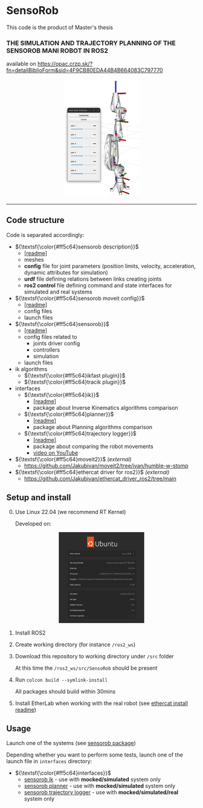 # SensoRob

This code is the product of Master's thesis

### THE SIMULATION AND TRAJECTORY PLANNING OF THE SENSOROB MANI ROBOT IN ROS2

available on https://opac.crzp.sk/?fn=detailBiblioForm&sid=4F9CB80EDA44B4B664083C797770

<p align="center">
<img src="media/images/dp_kinematics_rviz.png" width="40%" title="Kinematics screenshot">
</p>

---
## Code structure
Code is separated accordingly:

- ${\textsf{\color{#ff5c64}sensorob description}}$
    - [[readme]](sensorob_description/README.md)
    - meshes
    - <b>config</b> file for joint parameters (position limits, velocity, acceleration, dynamic attributes for simulation)
    - <b>urdf</b> file defining relations between links creating joints
    - <b>ros2 control</b> file defining command and state interfaces for simulated and real systems
- ${\textsf{\color{#ff5c64}sensorob moveit config}}$
    - [[readme]](sensorob_moveit_config/README.md)
    - config files
    - launch files
- ${\textsf{\color{#ff5c64}sensorob}}$
    - [[readme]](sensorob/README.md)
    - config files related to
        - joints driver config
        - controllers
        - simulation
    - launch files
- ik algorithms
    - ${\textsf{\color{#ff5c64}ikfast plugin}}$
    - ${\textsf{\color{#ff5c64}tracik plugin}}$
- interfaces 
    - ${\textsf{\color{#ff5c64}ik}}$
        - [[readme]](interfaces/sensorob_ik/README.md)
        - package about Inverse Kinematics algorithms comparison
    - ${\textsf{\color{#ff5c64}planner}}$
        - [[readme]](interfaces/sensorob_planner/README.md)
        - package about Planning algorithms comparison
    - ${\textsf{\color{#ff5c64}trajectory logger}}$
        - [[readme]](interfaces/sensorob_trajectory_logger/README.md)
        - package about comparing the robot movements
        - [video on YouTube](https://www.youtube.com/watch?v=RKF1KTUG6-I)
- ${\textsf{\color{#ff5c64}moveit2}}$ <i>(external)</i>
    - https://github.com/Jakubivan/moveit2/tree/ivan/humble-w-stomp
- ${\textsf{\color{#ff5c64}ethercat driver for ros2}}$  <i>(external)</i>
    - https://github.com/Jakubivan/ethercat_driver_ros2/tree/main

## Setup and install

0. Use Linux 22.04 (we recommend RT Kernel)

    Developed on:
<p align="center">
<img src="media/images/ubuntu.png" width="45%" title="System environment">

1. Install ROS2
2. Create working directory (for instance `/ros2_ws`)
3. Download this repository to working directory under `/src` folder
    
    At this time the `/ros2_ws/src/SensoRob` should be present
4. Run `colcon build --symlink-install`
    
    All packages should build within 30mins
5. Install EtherLab when working with the real robot (see [ethercat install readme](ethercat_driver_ros2/INSTALL.md))


## Usage

Launch one of the systems (see [sensorob package](sensorob/README.md))

Depending whether you want to perform some tests, launch one of the launch file in `interfaces` directory:

- ${\textsf{\color{#ff5c64}interfaces}}$ 
    - [sensorob ik](interfaces/sensorob_ik/README.md) - use with <b>mocked/simulated</b> system only
    - [sensorob planner](interfaces/sensorob_planner/README.md) - use with <b>mocked/simulated</b> system only
    - [sensorob trajectory logger](interfaces/sensorob_trajectory_logger/README.md) - use with <b>mocked/simulated/real</b> system only


